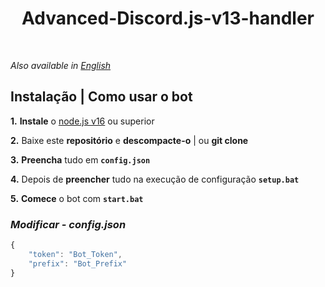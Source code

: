 <h1 align="center">
Advanced-Discord.js-v13-handler</h1><br/>

_Also available in [English](README.md)_

## **Instalação | Como usar o bot**

**1.** **Instale** o [node.js v16](https://nodejs.org/en/) ou superior

**2.** Baixe este **repositório** e **descompacte-o** | ou **git clone**

**3.** **Preencha** tudo em **`config.json`**

**4.** Depois de **preencher** tudo na execução de configuração **`setup.bat`**

**5.** **Comece** o bot com **`start.bat`**
<br/>

### _Modificar - config.json_

```javascript
{
    "token": "Bot_Token",
    "prefix": "Bot_Prefix"
}
```

<br/>
